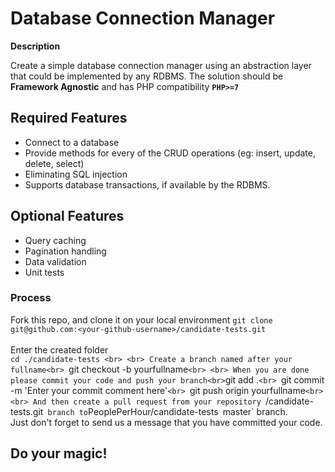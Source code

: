 # Database Connection Manager

**Description**

Create a simple database connection manager using an abstraction layer that could be implemented by any RDBMS.
The solution should be **Framework Agnostic** and has PHP compatibility **`PHP>=7`**
<br />

## Required Features
- Connect to a database
- Provide methods for every of the CRUD operations (eg: insert, update, delete, select)
- Eliminating SQL injection
- Supports database transactions, if available by the RDBMS.

## Optional Features
- Query caching
- Pagination handling
- Data validation
- Unit tests

### Process

Fork this repo, and clone it on your local environment
`git clone git@github.com:<your-github-username>/candidate-tests.git`
<br>
<br>
Enter the created folder<br>
`cd ./candidate-tests
<br>
<br>
Create a branch named after your fullname<br>
`git checkout -b yourfullname`
<br>
<br>
When you are done please commit your code and push your branch<br>
`git add .`<br>
`git commit -m 'Enter your commit comment here'`<br>
`git push origin yourfullname`<br>
<br>
And then create a pull request from your repository `<your-github-username>/candidate-tests.git` `<youtfullname>` branch to `PeoplePerHour/candidate-tests` `master` branch.
<br>
Just don't forget to send us a message that you have committed your code.

## Do your magic!
